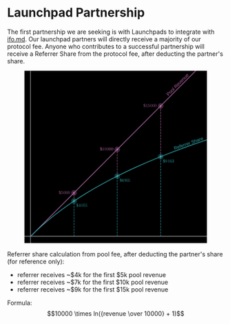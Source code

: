 # Launchpad Partnership

The first partnership we are seeking is with Launchpads to integrate with [ifo.md](../apps/ifo.md "mention"). Our launchpad partners will directly receive a majority of our protocol fee. Anyone who contributes to a successful partnership will receive a Referrer Share from the protocol fee, after deducting the partner's share.

<figure><img src="../.gitbook/assets/image (1).png" alt=""><figcaption></figcaption></figure>

Referrer share calculation from pool fee, after deducting the partner's share (for reference only):

* referrer receives \~$4k for the first $5k pool revenue
* referrer receives \~$7k for the first $10k pool revenue
* referrer receives \~$9k for the first $15k pool revenue

Formula: $$10000 \times ln({revenue \over 10000} + 1)$$


